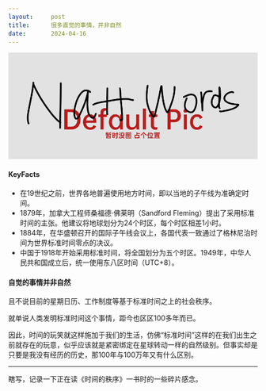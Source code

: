 ```yaml
---
layout:     post
title:      很多直觉的事情，并非自然
date:       2024-04-16
---
```

![node](/images/pic_holder.jpg)



#### KeyFacts

- 在19世纪之前，世界各地普遍使用地方时间，即以当地的子午线为准确定时间。  
- 1879年，加拿大工程师桑福德·佛莱明（Sandford Fleming）提出了采用标准时间的主张。他建议将地球划分为24个时区，每个时区相差1小时。  
- 1884年，在华盛顿召开的国际子午线会议上，各国代表一致通过了格林尼治时间为世界标准时间零点的决议。  
- 中国于1918年开始采用标准时间，将全国划分为五个时区。1949年，中华人民共和国成立后，统一使用东八区时间（UTC+8）。

#### 自觉的事情并非自然

且不说目前的星期日历、工作制度等基于标准时间之上的社会秩序。  

就单说人类发明标准时间这个事情，距今也区区100多年而已。  

因此，时间的玩笑就这样施加于我们的生活，仿佛“标准时间”这样的在我们出生之前就存在的玩意，似乎应该就是紧密绑定在星球转动一样的自然级别。但事实却是只要是我没有经历的历史，那100年与100万年又有什么区别。

---
瞎写，记录一下正在读《时间的秩序》一书时的一些碎片感念。
